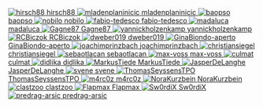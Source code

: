 <div className="sb-unstyled flex flex-wrap gap-normal">
<a href="https://github.com/hirsch88" target='_blank' style="flex: 1;" className="sb-unstyled text-decoration-none doc-button-card doc-shadow-hover flex flex-1 flex-direction-column bg-purple-1 p-normal radius-normal text-large text-primary"
  >
    <span className='block text-xx-large text-align-center'>
      <img src="https://avatars.githubusercontent.com/u/6384499?v=4" alt="hirsch88" />
    </span>
    <span className='block title text-medium text-align-center mb-none text-decoration-none'>hirsch88</span>
  </a>
<a href="https://github.com/mladenplaninicic" target='_blank' style="flex: 1;" className="sb-unstyled text-decoration-none doc-button-card doc-shadow-hover flex flex-1 flex-direction-column bg-purple-1 p-normal radius-normal text-large text-primary"
  >
    <span className='block text-xx-large text-align-center'>
      <img src="https://avatars.githubusercontent.com/u/28272339?v=4" alt="mladenplaninicic" />
    </span>
    <span className='block title text-medium text-align-center mb-none text-decoration-none'>mladenplaninicic</span>
  </a>
<a href="https://github.com/baopso" target='_blank' style="flex: 1;" className="sb-unstyled text-decoration-none doc-button-card doc-shadow-hover flex flex-1 flex-direction-column bg-purple-1 p-normal radius-normal text-large text-primary"
  >
    <span className='block text-xx-large text-align-center'>
      <img src="https://avatars.githubusercontent.com/u/6236843?v=4" alt="baopso" />
    </span>
    <span className='block title text-medium text-align-center mb-none text-decoration-none'>baopso</span>
  </a>
<a href="https://github.com/nobilo" target='_blank' style="flex: 1;" className="sb-unstyled text-decoration-none doc-button-card doc-shadow-hover flex flex-1 flex-direction-column bg-purple-1 p-normal radius-normal text-large text-primary"
  >
    <span className='block text-xx-large text-align-center'>
      <img src="https://avatars.githubusercontent.com/u/11984467?v=4" alt="nobilo" />
    </span>
    <span className='block title text-medium text-align-center mb-none text-decoration-none'>nobilo</span>
  </a>
<a href="https://github.com/fabio-tedesco" target='_blank' style="flex: 1;" className="sb-unstyled text-decoration-none doc-button-card doc-shadow-hover flex flex-1 flex-direction-column bg-purple-1 p-normal radius-normal text-large text-primary"
  >
    <span className='block text-xx-large text-align-center'>
      <img src="https://avatars.githubusercontent.com/u/94684353?v=4" alt="fabio-tedesco" />
    </span>
    <span className='block title text-medium text-align-center mb-none text-decoration-none'>fabio-tedesco</span>
  </a>
<a href="https://github.com/madaluca" target='_blank' style="flex: 1;" className="sb-unstyled text-decoration-none doc-button-card doc-shadow-hover flex flex-1 flex-direction-column bg-purple-1 p-normal radius-normal text-large text-primary"
  >
    <span className='block text-xx-large text-align-center'>
      <img src="https://avatars.githubusercontent.com/u/17945926?v=4" alt="madaluca" />
    </span>
    <span className='block title text-medium text-align-center mb-none text-decoration-none'>madaluca</span>
  </a>
<a href="https://github.com/Gagne87" target='_blank' style="flex: 1;" className="sb-unstyled text-decoration-none doc-button-card doc-shadow-hover flex flex-1 flex-direction-column bg-purple-1 p-normal radius-normal text-large text-primary"
  >
    <span className='block text-xx-large text-align-center'>
      <img src="https://avatars.githubusercontent.com/u/29020214?v=4" alt="Gagne87" />
    </span>
    <span className='block title text-medium text-align-center mb-none text-decoration-none'>Gagne87</span>
  </a>
<a href="https://github.com/yannickholzenkamp" target='_blank' style="flex: 1;" className="sb-unstyled text-decoration-none doc-button-card doc-shadow-hover flex flex-1 flex-direction-column bg-purple-1 p-normal radius-normal text-large text-primary"
  >
    <span className='block text-xx-large text-align-center'>
      <img src="https://avatars.githubusercontent.com/u/9351023?v=4" alt="yannickholzenkamp" />
    </span>
    <span className='block title text-medium text-align-center mb-none text-decoration-none'>yannickholzenkamp</span>
  </a>
<a href="https://github.com/RCBiczok" target='_blank' style="flex: 1;" className="sb-unstyled text-decoration-none doc-button-card doc-shadow-hover flex flex-1 flex-direction-column bg-purple-1 p-normal radius-normal text-large text-primary"
  >
    <span className='block text-xx-large text-align-center'>
      <img src="https://avatars.githubusercontent.com/u/538973?v=4" alt="RCBiczok" />
    </span>
    <span className='block title text-medium text-align-center mb-none text-decoration-none'>RCBiczok</span>
  </a>
<a href="https://github.com/dweber019" target='_blank' style="flex: 1;" className="sb-unstyled text-decoration-none doc-button-card doc-shadow-hover flex flex-1 flex-direction-column bg-purple-1 p-normal radius-normal text-large text-primary"
  >
    <span className='block text-xx-large text-align-center'>
      <img src="https://avatars.githubusercontent.com/u/1021324?v=4" alt="dweber019" />
    </span>
    <span className='block title text-medium text-align-center mb-none text-decoration-none'>dweber019</span>
  </a>
<a href="https://github.com/GinaBiondo-aperto" target='_blank' style="flex: 1;" className="sb-unstyled text-decoration-none doc-button-card doc-shadow-hover flex flex-1 flex-direction-column bg-purple-1 p-normal radius-normal text-large text-primary"
  >
    <span className='block text-xx-large text-align-center'>
      <img src="https://avatars.githubusercontent.com/u/72393447?v=4" alt="GinaBiondo-aperto" />
    </span>
    <span className='block title text-medium text-align-center mb-none text-decoration-none'>GinaBiondo-aperto</span>
  </a>
<a href="https://github.com/joachimprinzbach" target='_blank' style="flex: 1;" className="sb-unstyled text-decoration-none doc-button-card doc-shadow-hover flex flex-1 flex-direction-column bg-purple-1 p-normal radius-normal text-large text-primary"
  >
    <span className='block text-xx-large text-align-center'>
      <img src="https://avatars.githubusercontent.com/u/4256585?v=4" alt="joachimprinzbach" />
    </span>
    <span className='block title text-medium text-align-center mb-none text-decoration-none'>joachimprinzbach</span>
  </a>
<a href="https://github.com/christiansiegel" target='_blank' style="flex: 1;" className="sb-unstyled text-decoration-none doc-button-card doc-shadow-hover flex flex-1 flex-direction-column bg-purple-1 p-normal radius-normal text-large text-primary"
  >
    <span className='block text-xx-large text-align-center'>
      <img src="https://avatars.githubusercontent.com/u/13996624?v=4" alt="christiansiegel" />
    </span>
    <span className='block title text-medium text-align-center mb-none text-decoration-none'>christiansiegel</span>
  </a>
<a href="https://github.com/sebaotlacan" target='_blank' style="flex: 1;" className="sb-unstyled text-decoration-none doc-button-card doc-shadow-hover flex flex-1 flex-direction-column bg-purple-1 p-normal radius-normal text-large text-primary"
  >
    <span className='block text-xx-large text-align-center'>
      <img src="https://avatars.githubusercontent.com/u/43036938?v=4" alt="sebaotlacan" />
    </span>
    <span className='block title text-medium text-align-center mb-none text-decoration-none'>sebaotlacan</span>
  </a>
<a href="https://github.com/max-voss" target='_blank' style="flex: 1;" className="sb-unstyled text-decoration-none doc-button-card doc-shadow-hover flex flex-1 flex-direction-column bg-purple-1 p-normal radius-normal text-large text-primary"
  >
    <span className='block text-xx-large text-align-center'>
      <img src="https://avatars.githubusercontent.com/u/29964860?v=4" alt="max-voss" />
    </span>
    <span className='block title text-medium text-align-center mb-none text-decoration-none'>max-voss</span>
  </a>
<a href="https://github.com/culmat" target='_blank' style="flex: 1;" className="sb-unstyled text-decoration-none doc-button-card doc-shadow-hover flex flex-1 flex-direction-column bg-purple-1 p-normal radius-normal text-large text-primary"
  >
    <span className='block text-xx-large text-align-center'>
      <img src="https://avatars.githubusercontent.com/u/638519?v=4" alt="culmat" />
    </span>
    <span className='block title text-medium text-align-center mb-none text-decoration-none'>culmat</span>
  </a>
<a href="https://github.com/didlika" target='_blank' style="flex: 1;" className="sb-unstyled text-decoration-none doc-button-card doc-shadow-hover flex flex-1 flex-direction-column bg-purple-1 p-normal radius-normal text-large text-primary"
  >
    <span className='block text-xx-large text-align-center'>
      <img src="https://avatars.githubusercontent.com/u/80490488?v=4" alt="didlika" />
    </span>
    <span className='block title text-medium text-align-center mb-none text-decoration-none'>didlika</span>
  </a>
<a href="https://github.com/MarkusTiede" target='_blank' style="flex: 1;" className="sb-unstyled text-decoration-none doc-button-card doc-shadow-hover flex flex-1 flex-direction-column bg-purple-1 p-normal radius-normal text-large text-primary"
  >
    <span className='block text-xx-large text-align-center'>
      <img src="https://avatars.githubusercontent.com/u/1764012?v=4" alt="MarkusTiede" />
    </span>
    <span className='block title text-medium text-align-center mb-none text-decoration-none'>MarkusTiede</span>
  </a>
<a href="https://github.com/JasperDeLanghe" target='_blank' style="flex: 1;" className="sb-unstyled text-decoration-none doc-button-card doc-shadow-hover flex flex-1 flex-direction-column bg-purple-1 p-normal radius-normal text-large text-primary"
  >
    <span className='block text-xx-large text-align-center'>
      <img src="https://avatars.githubusercontent.com/u/25288931?v=4" alt="JasperDeLanghe" />
    </span>
    <span className='block title text-medium text-align-center mb-none text-decoration-none'>JasperDeLanghe</span>
  </a>
<a href="https://github.com/svene" target='_blank' style="flex: 1;" className="sb-unstyled text-decoration-none doc-button-card doc-shadow-hover flex flex-1 flex-direction-column bg-purple-1 p-normal radius-normal text-large text-primary"
  >
    <span className='block text-xx-large text-align-center'>
      <img src="https://avatars.githubusercontent.com/u/51710?v=4" alt="svene" />
    </span>
    <span className='block title text-medium text-align-center mb-none text-decoration-none'>svene</span>
  </a>
<a href="https://github.com/ThomasSeyssensTPO" target='_blank' style="flex: 1;" className="sb-unstyled text-decoration-none doc-button-card doc-shadow-hover flex flex-1 flex-direction-column bg-purple-1 p-normal radius-normal text-large text-primary"
  >
    <span className='block text-xx-large text-align-center'>
      <img src="https://avatars.githubusercontent.com/u/83653862?v=4" alt="ThomasSeyssensTPO" />
    </span>
    <span className='block title text-medium text-align-center mb-none text-decoration-none'>ThomasSeyssensTPO</span>
  </a>
<a href="https://github.com/m4rc0z" target='_blank' style="flex: 1;" className="sb-unstyled text-decoration-none doc-button-card doc-shadow-hover flex flex-1 flex-direction-column bg-purple-1 p-normal radius-normal text-large text-primary"
  >
    <span className='block text-xx-large text-align-center'>
      <img src="https://avatars.githubusercontent.com/u/20516386?v=4" alt="m4rc0z" />
    </span>
    <span className='block title text-medium text-align-center mb-none text-decoration-none'>m4rc0z</span>
  </a>
<a href="https://github.com/NoraKurzbein" target='_blank' style="flex: 1;" className="sb-unstyled text-decoration-none doc-button-card doc-shadow-hover flex flex-1 flex-direction-column bg-purple-1 p-normal radius-normal text-large text-primary"
  >
    <span className='block text-xx-large text-align-center'>
      <img src="https://avatars.githubusercontent.com/u/16286177?v=4" alt="NoraKurzbein" />
    </span>
    <span className='block title text-medium text-align-center mb-none text-decoration-none'>NoraKurzbein</span>
  </a>
<a href="https://github.com/clastzoo" target='_blank' style="flex: 1;" className="sb-unstyled text-decoration-none doc-button-card doc-shadow-hover flex flex-1 flex-direction-column bg-purple-1 p-normal radius-normal text-large text-primary"
  >
    <span className='block text-xx-large text-align-center'>
      <img src="https://avatars.githubusercontent.com/u/62377419?v=4" alt="clastzoo" />
    </span>
    <span className='block title text-medium text-align-center mb-none text-decoration-none'>clastzoo</span>
  </a>
<a href="https://github.com/Flapmax" target='_blank' style="flex: 1;" className="sb-unstyled text-decoration-none doc-button-card doc-shadow-hover flex flex-1 flex-direction-column bg-purple-1 p-normal radius-normal text-large text-primary"
  >
    <span className='block text-xx-large text-align-center'>
      <img src="https://avatars.githubusercontent.com/u/47270471?v=4" alt="Flapmax" />
    </span>
    <span className='block title text-medium text-align-center mb-none text-decoration-none'>Flapmax</span>
  </a>
<a href="https://github.com/Sw0rdiX" target='_blank' style="flex: 1;" className="sb-unstyled text-decoration-none doc-button-card doc-shadow-hover flex flex-1 flex-direction-column bg-purple-1 p-normal radius-normal text-large text-primary"
  >
    <span className='block text-xx-large text-align-center'>
      <img src="https://avatars.githubusercontent.com/u/3681337?v=4" alt="Sw0rdiX" />
    </span>
    <span className='block title text-medium text-align-center mb-none text-decoration-none'>Sw0rdiX</span>
  </a>
<a href="https://github.com/predrag-arsic" target='_blank' style="flex: 1;" className="sb-unstyled text-decoration-none doc-button-card doc-shadow-hover flex flex-1 flex-direction-column bg-purple-1 p-normal radius-normal text-large text-primary"
  >
    <span className='block text-xx-large text-align-center'>
      <img src="https://avatars.githubusercontent.com/u/19598046?v=4" alt="predrag-arsic" />
    </span>
    <span className='block title text-medium text-align-center mb-none text-decoration-none'>predrag-arsic</span>
  </a>
</div>
 